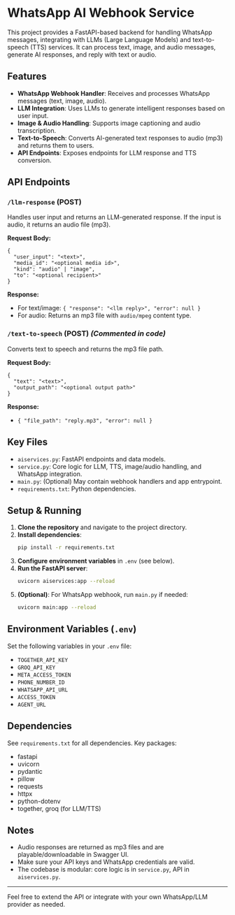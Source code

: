 # WhatsApp AI Webhook Service

This project provides a FastAPI-based backend for handling WhatsApp messages, integrating with LLMs (Large Language Models) and text-to-speech (TTS) services. It can process text, image, and audio messages, generate AI responses, and reply with text or audio.

## Features
- **WhatsApp Webhook Handler**: Receives and processes WhatsApp messages (text, image, audio).
- **LLM Integration**: Uses LLMs to generate intelligent responses based on user input.
- **Image & Audio Handling**: Supports image captioning and audio transcription.
- **Text-to-Speech**: Converts AI-generated text responses to audio (mp3) and returns them to users.
- **API Endpoints**: Exposes endpoints for LLM response and TTS conversion.

## API Endpoints

### `/llm-response` (POST)
Handles user input and returns an LLM-generated response. If the input is audio, it returns an audio file (mp3).

**Request Body:**
```
{
  "user_input": "<text>",
  "media_id": "<optional media id>",
  "kind": "audio" | "image",
  "to": "<optional recipient>"
}
```

**Response:**
- For text/image: `{ "response": "<llm reply>", "error": null }`
- For audio: Returns an mp3 file with `audio/mpeg` content type.

### `/text-to-speech` (POST) *(Commented in code)*
Converts text to speech and returns the mp3 file path.

**Request Body:**
```
{
  "text": "<text>",
  "output_path": "<optional output path>"
}
```

**Response:**
- `{ "file_path": "reply.mp3", "error": null }`

## Key Files
- `aiservices.py`: FastAPI endpoints and data models.
- `service.py`: Core logic for LLM, TTS, image/audio handling, and WhatsApp integration.
- `main.py`: (Optional) May contain webhook handlers and app entrypoint.
- `requirements.txt`: Python dependencies.

## Setup & Running
1. **Clone the repository** and navigate to the project directory.
2. **Install dependencies**:
   ```bash
   pip install -r requirements.txt
   ```
3. **Configure environment variables** in `.env` (see below).
4. **Run the FastAPI server**:
   ```bash
   uvicorn aiservices:app --reload
   ```
5. **(Optional)**: For WhatsApp webhook, run `main.py` if needed:
   ```bash
   uvicorn main:app --reload
   ```

## Environment Variables (`.env`)
Set the following variables in your `.env` file:
- `TOGETHER_API_KEY`  
- `GROQ_API_KEY`  
- `META_ACCESS_TOKEN`  
- `PHONE_NUMBER_ID`  
- `WHATSAPP_API_URL`  
- `ACCESS_TOKEN`  
- `AGENT_URL`  

## Dependencies
See `requirements.txt` for all dependencies. Key packages:
- fastapi
- uvicorn
- pydantic
- pillow
- requests
- httpx
- python-dotenv
- together, groq (for LLM/TTS)

## Notes
- Audio responses are returned as mp3 files and are playable/downloadable in Swagger UI.
- Make sure your API keys and WhatsApp credentials are valid.
- The codebase is modular: core logic is in `service.py`, API in `aiservices.py`.

---

Feel free to extend the API or integrate with your own WhatsApp/LLM provider as needed.
